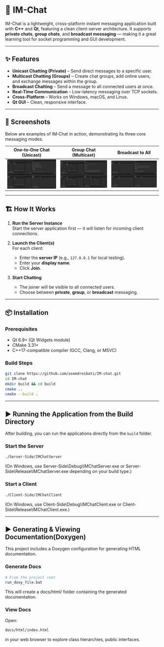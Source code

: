 # 💬 IM-Chat

IM-Chat is a lightweight, cross-platform instant messaging application built with **C++** and **Qt**, featuring a clean client-server architecture. It supports **private chats**, **group chats**, and **broadcast messaging** — making it a great learning tool for socket programming and GUI development.

---

## ✨ Features

- **Unicast Chatting (Private)** – Send direct messages to a specific user.
- **Multicast Chatting (Groups)** – Create chat groups, add online users, and exchange messages within the group.
- **Broadcast Chatting** – Send a message to all connected users at once.
- **Real-Time Communication** – Low-latency messaging over TCP sockets.
- **Cross-Platform** – Works on Windows, macOS, and Linux.
- **Qt GUI** – Clean, responsive interface.

---

## 📸 Screenshots

Below are examples of IM‑Chat in action, demonstrating its three core messaging modes.

| One‑to‑One Chat (Unicast)                                                                    | Group Chat (Multicast)                                                                           | Broadcast to All                                                                                               |
| -------------------------------------------------------------------------------------------- | ------------------------------------------------------------------------------------------------ | -------------------------------------------------------------------------------------------------------------- |
| ![One-to-One Chat](assets/screenshots/unicast.png?raw=true 'Private chat between two users') | ![Group Chat](assets/screenshots/groupchat.png?raw=true 'Group chat with multiple participants') | ![Broadcast Chat](assets/screenshots/broadcast.png?raw=true 'Broadcast message sent to all connected clients') |

---

## 🏗️ How It Works

1. **Run the Server Instance**  
   Start the server application first — it will listen for incoming client connections.

2. **Launch the Client(s)**  
   For each client:

   - Enter the **server IP** (e.g., `127.0.0.1` for local testing).
   - Enter your **display name**.
   - Click **Join**.

3. **Start Chatting**
   - The joiner will be visible to all connected users.
   - Choose between **private**, **group**, or **broadcast** messaging.

---

## 📦 Installation

### Prerequisites

- Qt 6.9+ (Qt Widgets module)
- CMake 3.31+
- C++17-compatible compiler (GCC, Clang, or MSVC)

### Build Steps

```bash
git clone https://github.com/asemdreibati/IM-chat.git
cd IM-chat
mkdir build && cd build
cmake ..
cmake --build .
```

---

## ▶️ Running the Application from the Build Directory

After building, you can run the applications directly from the `build` folder.

### Start the Server

```bash
./Server-Side/IMChatServer
```

(On Windows, use Server-Side\Debug\IMChatServer.exe or Server-Side\Release\IMChatServer.exe depending on your build type.)

### Start a Client

```bash
./Client-Side/IMChatClient
```

(On Windows, use Client-Side\Debug\IMChatClient.exe or Client-Side\Release\IMChatClient.exe.)

---

## ▶️ Generating & Viewing Documentation(Doxygen)

This project includes a Doxygen configuration for generating HTML documentation.

### Generate Docs

```bash
# From the project root
run_doxy_file.bat
```

This will create a docs/html/ folder containing the generated documentation.

### View Docs

Open:

```bash
docs/html/index.html
```

in your web browser to explore class hierarchies, public interfaces.
